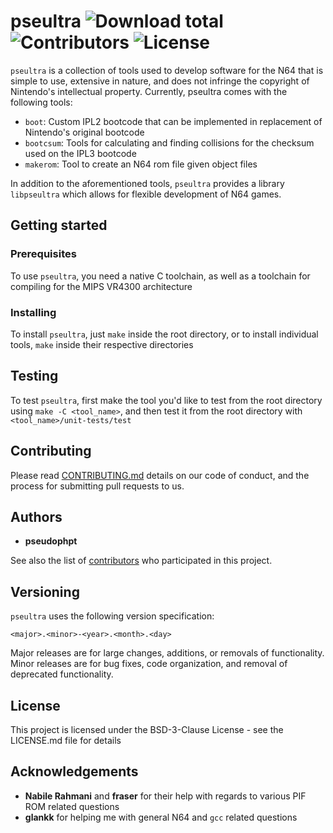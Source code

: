 # pseultra ![Download total](https://img.shields.io/github/downloads/pseudophpt/pseultra/total.svg) ![Contributors](https://img.shields.io/github/contributors/pseudophpt/pseultra.svg) ![License](https://img.shields.io/github/license/pseudophpt/pseultra.svg)
`pseultra` is a collection of tools used to develop software for the N64 that is simple to use, extensive in nature, and does not infringe the copyright of Nintendo's intellectual property. Currently, pseultra comes with the following tools:

- `boot`: Custom IPL2 bootcode that can be implemented in replacement of Nintendo's original bootcode
- `bootcsum`: Tools for calculating and finding collisions for the checksum used on the IPL3 bootcode
- `makerom`: Tool to create an N64 rom file given object files

In addition to the aforementioned tools, `pseultra` provides a library `libpseultra` which allows for flexible development of N64 games. 

## Getting started

### Prerequisites

To use `pseultra`, you need a native C toolchain, as well as a toolchain for compiling for the MIPS VR4300 architecture 

### Installing

To install `pseultra`, just `make` inside the root directory, or to install individual tools, `make` inside their respective directories

## Testing

To test `pseultra`, first make the tool you'd like to test from the root directory using `make -C <tool_name>`, and then test it from the root directory with `<tool_name>/unit-tests/test`

## Contributing

Please read [CONTRIBUTING.md](CONTRIBUTING.md) details on our code of conduct, and the process for submitting pull requests to us.

## Authors

- **pseudophpt**

See also the list of [contributors](https://github.com/pseudophpt/pseultra/graphs/contributors) who participated in this project.

## Versioning

`pseultra` uses the following version specification:

`<major>.<minor>-<year>.<month>.<day>`

Major releases are for large changes, additions, or removals of functionality. Minor releases are for bug fixes, code organization, and removal of deprecated functionality.

## License

This project is licensed under the BSD-3-Clause License - see the LICENSE.md file for details

## Acknowledgements

- **Nabile Rahmani** and **fraser** for their help with regards to various PIF ROM related questions
- **glankk** for helping me with general N64 and `gcc` related questions

